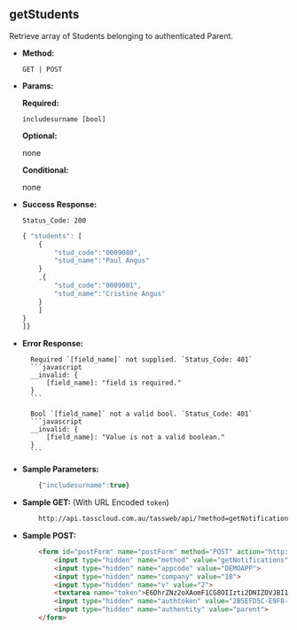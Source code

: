 **getStudents**
----
Retrieve array of Students belonging to authenticated Parent.

* **Method:**

	`GET | POST`
	
*  **Params:**

	**Required:**
 
	`includesurname [bool]`

	**Optional:**
 
	none

	**Conditional:**

	none

* **Success Response:**
		
	`Status_Code: 200`
	```javascript
	{ "students": [
		{
			"stud_code":"0009080",
			"stud_name":"Paul Angus"
		}
		,{
			"stud_code":"0009081",
			"stud_name":"Cristine Angus"
		}
		]
	}
    ]}
	```
 
* **Error Response:**

		Required `[field_name]` not supplied. `Status_Code: 401`
		```javascript
		__invalid: {
			[field_name]: "field is required."
		}
		```
		
		Bool `[field_name]` not a valid bool. `Status_Code: 401`
		```javascript
		__invalid: {
			[field_name]: "Value is not a valid boolean."
		}
		```
		
* **Sample Parameters:**

	```javascript
		{"includesurname":true}
	```

* **Sample GET:** (With URL Encoded `token`)

	```HTML
		http://api.tasscloud.com.au/tassweb/api/?method=getNotifications&appcode=DEMOAPP&company=10&v=2&token=E6DhrZNz2oXAomF1CG8OIIzti2DNIZOVJBI1%2FKyH5bEKcgZy6UGNbjnvJAK4cYI7DJDUXQ7YreSFKTCwsJGp%2Bg%3D%3D&authtoken=2B5EFD5C-E9F8-EF28-94FA66492E10A1C9&authentity=parent
	```
	
* **Sample POST:**

	```HTML
		<form id="postForm" name="postForm" method="POST" action="http://api.tasscloud.com.au/tassweb/api/">
			<input type="hidden" name="method" value="getNotifications">
			<input type="hidden" name="appcode" value="DEMOAPP">
			<input type="hidden" name="company" value="10">
			<input type="hidden" name="v" value="2">
			<textarea name="token">E6DhrZNz2oXAomF1CG8OIIzti2DNIZOVJBI1/KyH5bEKcgZy6UGNbjnvJAK4cYI7DJDUXQ7YreSFKTCwsJGp+g==</textarea>
			<input type="hidden" name="authtoken" value="2B5EFD5C-E9F8-EF28-94FA66492E10A1C9">
			<input type="hidden" name="authentity" value="parent">
		</form>
	```
